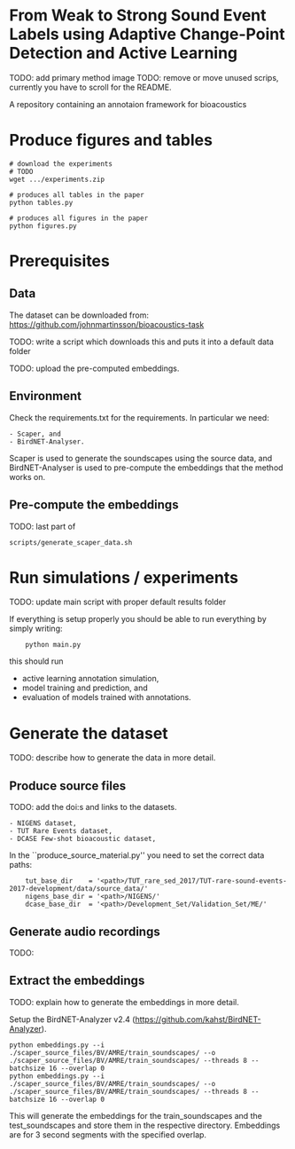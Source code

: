 # From Weak to Strong Sound Event Labels using Adaptive Change-Point Detection and Active Learning
TODO: add primary method image
TODO: remove or move unused scrips, currently you have to scroll for the README.


A repository containing an annotaion framework for bioacoustics

# Produce figures and tables
    # download the experiments
    # TODO
    wget .../experiments.zip

    # produces all tables in the paper
    python tables.py

    # produces all figures in the paper
    python figures.py


# Prerequisites

## Data

The dataset can be downloaded from: https://github.com/johnmartinsson/bioacoustics-task

TODO: write a script which downloads this and puts it into a default data folder

TODO: upload the pre-computed embeddings.

## Environment
Check the requirements.txt for the requirements. In particular we need:

    - Scaper, and
    - BirdNET-Analyser.

Scaper is used to generate the soundscapes using the source data, and BirdNET-Analyser is used to pre-compute the embeddings that the method works on.

## Pre-compute the embeddings

TODO: last part of 

    scripts/generate_scaper_data.sh

# Run simulations / experiments

TODO: update main script with proper default results folder

If everything is setup properly you should be able to run everything by simply writing:

        python main.py

this should run

- active learning annotation simulation,
- model training and prediction, and
- evaluation of models trained with annotations.



# Generate the dataset

TODO: describe how to generate the data in more detail.

## Produce source files
TODO: add the doi:s and links to the datasets.

    - NIGENS dataset,
    - TUT Rare Events dataset,
    - DCASE Few-shot bioacoustic dataset,

In the ``produce_source_material.py'' you need to set the correct data paths:

        tut_base_dir    = '<path>/TUT_rare_sed_2017/TUT-rare-sound-events-2017-development/data/source_data/'
        nigens_base_dir = '<path>/NIGENS/'
        dcase_base_dir  = '<path>/Development_Set/Validation_Set/ME/'

## Generate audio recordings

TODO:


## Extract the embeddings

TODO: explain how to generate the embeddings in more detail.

Setup the BirdNET-Analyzer v2.4 (https://github.com/kahst/BirdNET-Analyzer).

    python embeddings.py --i ./scaper_source_files/BV/AMRE/train_soundscapes/ --o ./scaper_source_files/BV/AMRE/train_soundscapes/ --threads 8 --batchsize 16 --overlap 0
    python embeddings.py --i ./scaper_source_files/BV/AMRE/train_soundscapes/ --o ./scaper_source_files/BV/AMRE/train_soundscapes/ --threads 8 --batchsize 16 --overlap 0

This will generate the embeddings for the train_soundscapes and the test_soundscapes and store them in the respective directory. Embeddings are for 3 second segments with the specified overlap.
    

